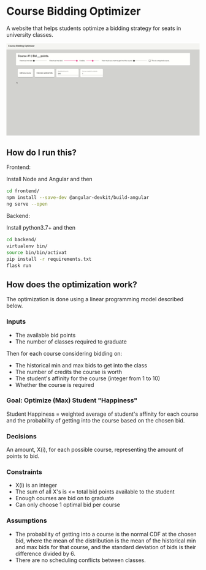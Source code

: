 # Course Bidding Optimizer #
A website that helps students optimize a bidding strategy for seats in university classes.

![Alt text](/frontend/static/demo.gif)

## How do I run this? ##

Frontend:

Install Node and Angular and then

```bash
cd frontend/
npm install --save-dev @angular-devkit/build-angular
ng serve --open
```

Backend:

Install python3.7+ and then

```bash
cd backend/
virtualenv bin/
source bin/bin/activat
pip install -r requirements.txt
flask run
```

## How does the optimization work? ##

The optimization is done using a linear programming model described below.

### Inputs ###

- The available bid points
- The number of classes required to graduate

Then for each course considering bidding on:
- The historical min and max bids to get into the class
- The number of credits the course is worth
- The student's affinity for the course (integer from 1 to 10)
- Whether the course is required

### Goal: Optimize (Max) Student "Happiness" ###
Student Happiness = weighted average of student's affinity for each course and the probability of getting into the course based on the chosen bid.

### Decisions ###
An amount, X(i), for each possible course, representing the amount of points to bid. 

### Constraints ###
- X(i) is an integer
- The sum of all X's is <= total bid points available to the student
- Enough courses are bid on to graduate
- Can only choose 1 optimal bid per course

### Assumptions ###
- The probability of getting into a course is the normal CDF at the chosen bid, where the mean of the distribution is the mean of the historical min and max bids for that course, and the standard deviation of bids is their difference divided by 6.
- There are no scheduling conflicts between classes.
